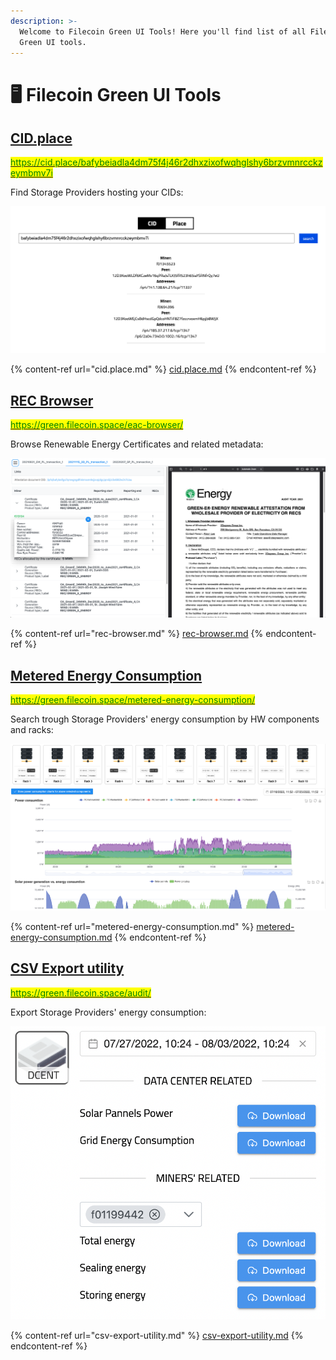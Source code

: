 ```yaml
---
description: >-
  Welcome to Filecoin Green UI Tools! Here you'll find list of all Filecoin
  Green UI tools.
---
```


# 🖥 Filecoin Green UI Tools

## [CID.place](https://cid.place)

[<mark style="color:green;">https://cid.place/bafybeiadla4dm75f4j46r2dhxzixofwqhglshy6brzvmnrcckzeymbmv7i</mark>](https://cid.place/bafybeiadla4dm75f4j46r2dhxzixofwqhglshy6brzvmnrcckzeymbmv7i)

Find Storage Providers hosting your CIDs:

![](../.gitbook/assets/CID.place.png)

{% content-ref url="cid.place.md" %}
[cid.place.md](cid.place.md)
{% endcontent-ref %}

## [REC Browser](https://green.filecoin.space/eac-browser/)

[<mark style="color:green;">https://green.filecoin.space/eac-browser/</mark>](https://green.filecoin.space/eac-browser/)

Browse Renewable Energy Certificates and related metadata:

![](<../.gitbook/assets/EAC browser.png>)

{% content-ref url="rec-browser.md" %}
[rec-browser.md](rec-browser.md)
{% endcontent-ref %}

## [Metered Energy Consumption](https://green.filecoin.space/metered-energy-consumption/)

[<mark style="color:green;">https://green.filecoin.space/metered-energy-consumption/</mark>](https://green.filecoin.space/metered-energy-consumption/)

Search trough Storage Providers' energy consumption by HW components and racks:

![](<../.gitbook/assets/Metered Energy Consumption.png>)

{% content-ref url="metered-energy-consumption.md" %}
[metered-energy-consumption.md](metered-energy-consumption.md)
{% endcontent-ref %}

## [CSV Export utility](https://green.filecoin.space/audit/)

[<mark style="color:green;">https://green.filecoin.space/audit/</mark>](https://green.filecoin.space/audit/)

Export Storage Providers' energy consumption:

![](<../.gitbook/assets/Screen Shot 2022-08-04 at 10.32.02 AM.png>)

{% content-ref url="csv-export-utility.md" %}
[csv-export-utility.md](csv-export-utility.md)
{% endcontent-ref %}
